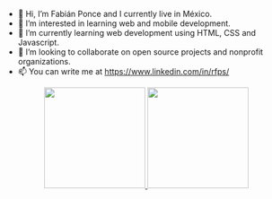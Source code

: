 - 👋 Hi, I’m Fabián Ponce and I currently live in México.
- 👀 I’m interested in learning web and mobile development.
- 🌱 I’m currently learning web development using HTML, CSS and Javascript.
- 💞️ I’m looking to collaborate on open source projects and nonprofit organizations.
- 📫 You can write me at https://www.linkedin.com/in/rfps/

<!---
rfponce/rfponce is a ✨ special ✨ repository because its `README.md` (this file) appears on your GitHub profile.
You can click the Preview link to take a look at your changes.
--->

<div align="center">
  <a href="https://github.com/rfponce">
  <img height="180em" src="https://github-readme-stats.vercel.app/api?username=rfponce&show_icons=true&theme=dracula&include_all_commits=true&count_private=true"/>
  <img height="180em" src="https://github-readme-stats.vercel.app/api/top-langs/?username=rfponce&layout=compact&langs_count=7&theme=dracula"/>
</div>
